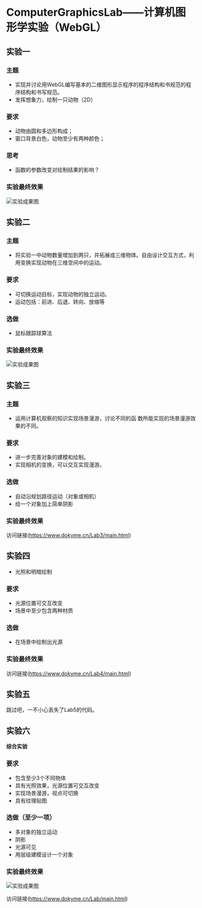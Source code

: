 # ComputerGraphicsLab——计算机图形学实验（WebGL）

## 实验一

### 主题

- 实现并讨论用WebGL编写基本的二维图形显示程序的程序结构和书规范的程序结构和书写规范。
- 发挥想象力，绘制一只动物（2D） 

### 要求 

- 动物由圆和多边形构成； 
- 窗口背景白色，动物至少有两种颜色； 

### 思考

- 函数的参数改变对绘制结果的影响？

### 实验最终效果

![实验成果图](https://raw.githubusercontent.com/Dokyme/ComputerGraphicsLab/master/Lab1/result.png)

## 实验二

### 主题

- 将实验一中动物数量增加到两只，并拓展成三维物体。自由设计交互方式，利用变换实现动物在三维空间中的运动。

### 要求

- 可切换运动目标，实现动物的独立运动。
- 运动包括：前进、后退、转向、放缩等

### 选做

- 鼠标跟踪球算法

### 实验最终效果

![实验成果图](https://raw.githubusercontent.com/Dokyme/ComputerGraphicsLab/master/Lab2/Snipaste_2017-11-16_01-22-13.png)


## 实验三

### 主题

- 运用计算机观察的知识实现场景漫游，讨论不同的函 数所能实现的场景漫游效果的不同。

### 要求

- 进一步完善对象的建模和绘制。
- 实现相机的变换，可以交互实现漫游。

### 选做

- 自动沿规划路径运动（对象或相机）
- 给一个对象加上简单阴影

### 实验最终效果

访问链接(https://www.dokyme.cn/Lab3/main.html)

## 实验四

- 光照和明暗绘制

### 要求

- 光源位置可交互改变
- 场景中至少包含两种材质

### 选做

- 在场景中绘制出光源

### 实验最终效果

访问链接(https://www.dokyme.cn/Lab4/main.html)

## 实验五

跳过吧，一不小心丢失了Lab5的代码。

## 实验六

**综合实验**

### 要求

- 包含至少3个不同物体
- 具有光照效果，光源位置可交互改变
- 实现场景漫游，视点可切换
- 具有纹理贴图

### 选做（至少一项）

- 多对象的独立运动
- 阴影
- 光源可见
- 用层级建模设计一个对象

### 实验最终效果

![实验成果图](https://github.com/Dokyme/ComputerGraphicsLab/raw/Lab5/SynthesizeLab/final.jpg)

访问链接(https://www.dokyme.cn/Lab/main.html)